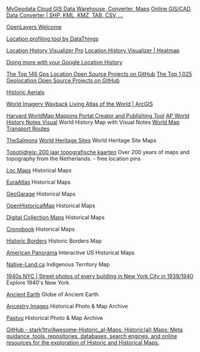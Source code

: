 
[MyGeodata Cloud GIS Data Warehouse, Converter, Maps](https://mygeodata.cloud/)
[Online GIS/CAD Data Converter | SHP, KML, KMZ, TAB, CSV, ...](https://mygeodata.cloud/converter/)

[OpenLayers Welcome](https://openlayers.org/)

[Location profiling tool by DataThings](https://demo.datathings.com/lumo/)

[Location History Visualizer Pro](https://locationhistoryvisualizer.com/#about)
[Location History Visualizer | Heatmap](https://locationhistoryvisualizer.com/heatmap/)

[Doing more with your Google Location History](https://scarygami.medium.com/doing-more-with-your-google-location-history-a93e0205f0f1)

[The Top 146 Gps Location Open Source Projects on GitHub](https://awesomeopensource.com/projects/gps-location)
[The Top 1,025 Geolocation Open Source Projects on GitHub](https://awesomeopensource.com/projects/geolocation)

[Historic Aerials](http://historicaerials.com/)

[World Imagery Wayback](http://livingatlas.arcgis.com/wayback)
[Living Atlas of the World | ArcGIS](https://livingatlas.arcgis.com/en/browse)

[Harvard WorldMap Mapping Portal Creator and Publishing Tool](http://worldmap.harvard.edu/)
[AP World History Notes Visual](https://worldmap.harvard.edu/maps/5565)
World History Map with Visual Notes
[World Map Transport Routes](https://worldmap.harvard.edu/maps/2892)

[TheSalmons](http://www.thesalmons.org/lynn/whgmap.html)
[World Heritage Sites](https://world-heritage.mapspot.co/)
World Heritage Site Maps

[Topotijdreis: 200 jaar topografische kaarten](https://topotijdreis.nl/)
Over 200 years of maps and topography from the Netherlands. - free
location pins

[Loc Maps](https://www.loc.gov/collections/general-maps/)
Historical Maps

[EuraAtlas](https://euratlas.com/)
Historical Maps

[GeoGarage](http://rumsey.geogarage.com/index.html)
Historical Maps

[OpenHistoricalMap](https://www.openhistoricalmap.org/)
Historical Maps

[Digital Collection Maps](https://digitalcollections.nypl.org/search/index?filters%5BphysicalLocation_mtxt_s%5D%5B%5D=Map+Division)
Historical Maps

[Cronobook](https://cronobook.com/)
Historical Maps

[Historic Borders](https://historicborders.app/)
Historic Borders Map

[American Panorama](https://dsl.richmond.edu/panorama/)
Interactive US Historical Maps

[Native-Land.ca](https://native-land.ca/)
Indigenous Territory Map

[1940s NYC | Street photos of every building in New York City in 1939/1940](https://1940s.nyc/)
Explore 1940's New York

[Ancient Earth](https://dinosaurpictures.org/ancient-earth)
Globe of Ancient Earth

[Ancestry Images](http://www.ancestryimages.com/)
Historical Photo & Map Archive

[Pastvu](https://pastvu.com/)
Historical Photo & Map Archive

[GitHub - stark1tty/Awesome-Historic_al-Maps: Historic(al) Maps: Meta guidance, tools, repositories, databases, search engines, and online resources for the exploration of Historic and Historical Maps.](https://github.com/stark1tty/Awesome-Historic_al-Maps)
